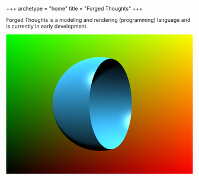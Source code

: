 +++
archetype = "home"
title = "Forged Thoughts"
+++

Forged Thoughts is a modeling and rendering (programming) language and is currently in early development.

![pic](main.png)

